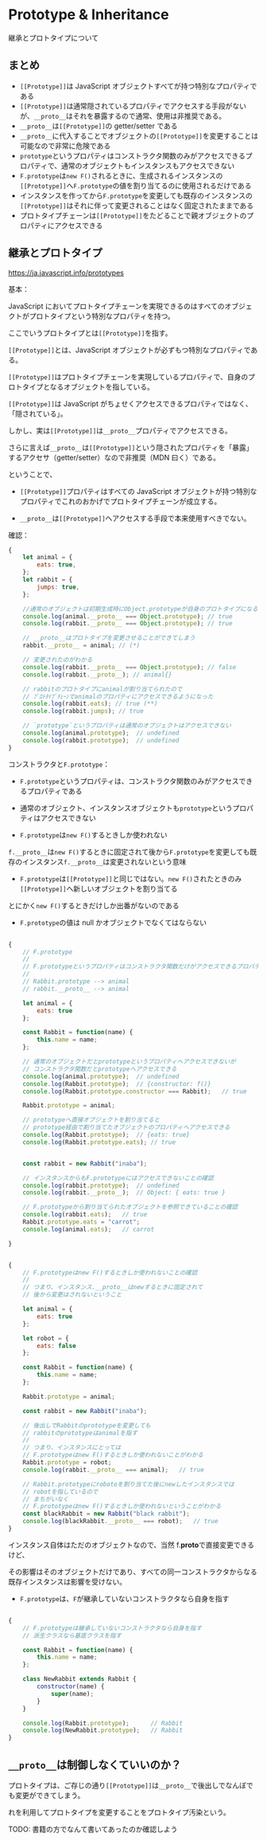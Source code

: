 # Prototype & Inheritance

継承とプロトタイプについて

## まとめ

-   `[[Prototype]]`は JavaScript オブジェクトすべてが持つ特別なプロパティである
-   `[[Prototype]]`は通常隠されているプロパティでアクセスする手段がないが、`__proto__`はそれを暴露するので通常、使用は非推奨である。
-   `__proto__`は`[[Prototype]]`の getter/setter である
-   `__proto__`に代入することでオブジェクトの`[[Prototype]]`を変更することは可能なので非常に危険である
-   `prototype`というプロパティはコンストラクタ関数のみがアクセスできるプロパティで、通常のオブジェクトもインスタンスもアクセスできない
-   `F.prototype`は`new F()`されるときに、生成されるインスタンスの`[[Prototype]]`へ`F.prototype`の値を割り当てるのに使用されるだけである
-   インスタンスを作ってから`F.prototype`を変更しても既存のインスタンスの`[[Prototype]]`はそれに伴って変更されることはなく固定されたままである
-   プロトタイプチェーンは`[[Prototype]]`をたどることで親オブジェクトのプロパティにアクセスできる

## 継承とプロトタイプ

https://ja.javascript.info/prototypes

基本：

JavaScript においてプロトタイプチェーンを実現できるのはすべてのオブジェクトがプロトタイプという特別なプロパティを持つ。

ここでいうプロトタイプとは`[[Prototype]]`を指す。

`[[Prototype]]`とは、JavaScript オブジェクトが必ずもつ特別なプロパティである。

`[[Prototype]]`はプロトタイプチェーンを実現しているプロパティで、自身のプロトタイプとなるオブジェクトを指している。

`[[Prototype]]`は JavaScript がちょせくアクセスできるプロパティではなく、「隠されている」。

しかし、実は`[[Prototype]]`は`__proto__`プロパティでアクセスできる。

さらに言えば`__proto__`は`[[Prototype]]`という隠されたプロパティを「暴露」するアクセサ（getter/setter）なので非推奨（MDN 曰く）である。

ということで、

-   `[[Prototype]]`プロパティはすべての JavaScript オブジェクトが持つ特別なプロパティでこれのおかげでプロトタイプチェーンが成立する。

-   `__proto__`は`[[Prototype]]`へアクセスする手段で本来使用すべきでない。

確認：

```JavaScript
{
    let animal = {
        eats: true,
    };
    let rabbit = {
        jumps: true,
    };

    //通常のオブジェクトは初期生成時にObject.prototypeが自身のプロトタイプになる
    console.log(animal.__proto__ === Object.prototype); // true
    console.log(rabbit.__proto__ === Object.prototype); // true

    // __proto__はプロトタイプを変更させることができてしまう
    rabbit.__proto__ = animal; // (*)

    // 変更されたのがわかる
    console.log(rabbit.__proto__ === Object.prototype); // false
    console.log(rabbit.__proto__); // animal{}

    // rabbitのプロトタイプにanimalが割り当てられたので
    // ﾌﾟﾛﾄﾀｲﾌﾟﾁｪｰﾝでanimalのプロパティにアクセスできるようになった
    console.log(rabbit.eats); // true (**)
    console.log(rabbit.jumps); // true

    // `prototype`というプロパティは通常のオブジェクトはアクセスできない
    console.log(animal.prototype);  // undefined
    console.log(rabbit.prototype);  // undefined
}

```

コンストラクタと`F.prototype`：

-   `F.prototype`というプロパティは、コンストラクタ関数のみがアクセスできるプロパティである

-   通常のオブジェクト、インスタンスオブジェクトも`prototype`というプロパティはアクセスできない

-   `F.prototype`は`new F()`するときしか使われない

`f.__proto__`は`new F()`するときに固定されて後から`F.prototype`を変更しても既存のインスタンス`f.__proto__`は変更されないという意味

-   `F.prototype`は`[[Prototype]]`と同じではない。`new F()`されたときのみ`[[Prototype]]`へ新しいオブジェクトを割り当てる

とにかく`new F()`するときだけしか出番がないのである

-   `F.prototype`の値は null かオブジェクトでなくてはならない

```JavaScript

{
    // F.prototype
    //
    // F.prototypeというプロパティはコンストラクタ関数だけがアクセスできるプロパティ
    //
    // Rabbit.prototype --> animal
    // rabbit.__proto__ --> animal

    let animal = {
        eats: true
    };

    const Rabbit = function(name) {
        this.name = name;
    };

    // 通常のオブジェクトだとprototypeというプロパティへアクセスできないが
    // コンストラクタ関数だとprototypeへアクセスできる
    console.log(animal.prototype);  // undefined
    console.log(Rabbit.prototype);  // {constructor: f()}
    console.log(Rabbit.prototype.constructor === Rabbit);   // true

    Rabbit.prototype = animal;

    // prototypeへ直接オブジェクトを割り当てると
    // prototype経由で割り当てたオブジェクトのプロパティへアクセスできる
    console.log(Rabbit.prototype);  // {eats: true}
    console.log(Rabbit.prototype.eats); // true


    const rabbit = new Rabbit("inaba");

    // インスタンスからもF.prototypeにはアクセスできないことの確認
    console.log(rabbit.prototype);  // undefined
    console.log(rabbit.__proto__);  // Object: { eats: true }

    // F.prototypeから割り当てられたオブジェクトを参照できていることの確認
    console.log(rabbit.eats);   // true
    Rabbit.prototype.eats = "carrot";
    console.log(animal.eats);   // carrot

}


{
    // F.prototypeはnew F()するときしか使われないことの確認
    //
    // つまり、インスタンス.__proto__はnewするときに固定されて
    // 後から変更はされないということ

    let animal = {
        eats: true
    };

    let robot = {
        eats: false
    };

    const Rabbit = function(name) {
        this.name = name;
    };

    Rabbit.prototype = animal;

    const rabbit = new Rabbit("inaba");

    // 後出しでRabbitのprototypeを変更しても
    // rabbitのprototypeはanimalを指す
    //
    // つまり、インスタンスにとっては
    // F.prototypeはnew F()するときしか使われないことがわかる
    Rabbit.prototype = robot;
    console.log(rabbit.__proto__ === animal);   // true

    // Rabbit.prototypeにrobotoを割り当てた後にnewしたインスタンスでは
    // robotを指しているので
    // まちがいなく
    // F.prototypeはnew F()するときしか使われないということがわかる
    const blackRabbit = new Rabbit("black rabbit");
    console.log(blackRabbit.__proto__ === robot);   // true
}
```

インスタンス自体はただのオブジェクトなので、当然 f.**proto**で直接変更できるけど、

その影響はそのオブジェクトだけであり、すべての同一コンストラクタからなる既存インスタンスは影響を受けない。

-   `F.prototype`は、`F`が継承していないコンストラクタなら自身を指す

```JavaScript

{
    // F.prototypeは継承していないコンストラクタなら自身を指す
    // 派生クラスなら基底クラスを指す

    const Rabbit = function(name) {
        this.name = name;
    };

    class NewRabbit extends Rabbit {
        constructor(name) {
            super(name);
        }
    }

    console.log(Rabbit.prototype);      // Rabbit
    console.log(NewRabbit.prototype);   // Rabbit
}
```

## `__proto__`は制御しなくていいのか？

プロトタイプは、ご存じの通り`[[Prototype]]`は`__proto__`で後出しでなんぼでも変更ができてしまう。

れを利用してプロトタイプを変更することをプロトタイプ汚染という。

TODO: 書籍の方でなんて書いてあったのか確認しよう
